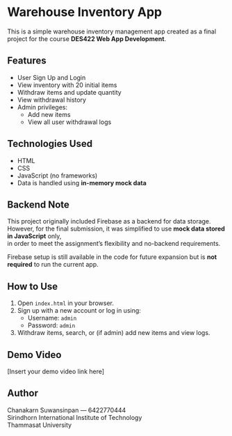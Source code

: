 # Warehouse Inventory App

This is a simple warehouse inventory management app created as a final project for the course **DES422 Web App Development**.

## Features

- User Sign Up and Login
- View inventory with 20 initial items
- Withdraw items and update quantity
- View withdrawal history
- Admin privileges:
  - Add new items
  - View all user withdrawal logs

## Technologies Used

- HTML
- CSS
- JavaScript (no frameworks)
- Data is handled using **in-memory mock data**

## Backend Note

This project originally included Firebase as a backend for data storage.  
However, for the final submission, it was simplified to use **mock data stored in JavaScript** only,  
in order to meet the assignment’s flexibility and no-backend requirements.

Firebase setup is still available in the code for future expansion but is **not required** to run the current app.

## How to Use

1. Open `index.html` in your browser.
2. Sign up with a new account or log in using:
   - Username: `admin`
   - Password: `admin`
3. Withdraw items, search, or (if admin) add new items and view logs.

## Demo Video

[Insert your demo video link here]

## Author

Chanakarn Suwansinpan — 6422770444  
Sirindhorn International Institute of Technology  
Thammasat University
